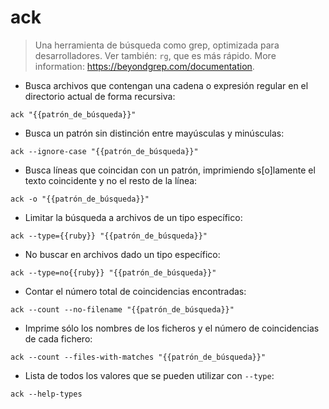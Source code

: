 # ack

> Una herramienta de búsqueda como grep, optimizada para desarrolladores.
> Ver también: `rg`, que es más rápido.
> More information: <https://beyondgrep.com/documentation>.

- Busca archivos que contengan una cadena o expresión regular en el directorio actual de forma recursiva:

`ack "{{patrón_de_búsqueda}}"`

- Busca un patrón sin distinción entre mayúsculas y minúsculas:

`ack --ignore-case "{{patrón_de_búsqueda}}"`

- Busca líneas que coincidan con un patrón, imprimiendo s[o]lamente el texto coincidente y no el resto de la línea:

`ack -o "{{patrón_de_búsqueda}}"`

- Limitar la búsqueda a archivos de un tipo específico:

`ack --type={{ruby}} "{{patrón_de_búsqueda}}"`

- No buscar en archivos dado un tipo específico:

`ack --type=no{{ruby}} "{{patrón_de_búsqueda}}"`

- Contar el número total de coincidencias encontradas:

`ack --count --no-filename "{{patrón_de_búsqueda}}"`

- Imprime sólo los nombres de los ficheros y el número de coincidencias de cada fichero:

`ack --count --files-with-matches "{{patrón_de_búsqueda}}"`

- Lista de todos los valores que se pueden utilizar con `--type`:

`ack --help-types`

